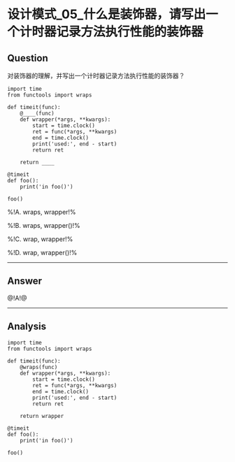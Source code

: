 # 设计模式_05_什么是装饰器，请写出一个计时器记录方法执行性能的装饰器

## Question

对装饰器的理解，并写出一个计时器记录方法执行性能的装饰器？

```
import time
from functools import wraps

def timeit(func):
    @____(func)
    def wrapper(*args, **kwargs):
        start = time.clock()
        ret = func(*args, **kwargs)
        end = time.clock()
        print('used:', end - start)
        return ret

    return ____

@timeit
def foo():
    print('in foo()')

foo()
```

%!A. wraps, wrapper!%

%!B. wraps, wrapper()!%

%!C. wrap, wrapper!%

%!D. wrap, wrapper()!%

------

## Answer

@!A!@

------
## Analysis
```
import time
from functools import wraps

def timeit(func):
    @wraps(func)
    def wrapper(*args, **kwargs):
        start = time.clock()
        ret = func(*args, **kwargs)
        end = time.clock()
        print('used:', end - start)
        return ret

    return wrapper

@timeit
def foo():
    print('in foo()')

foo()
```


